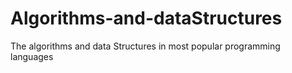 # Algorithms-and-dataStructures
The algorithms and data Structures in most popular programming languages
